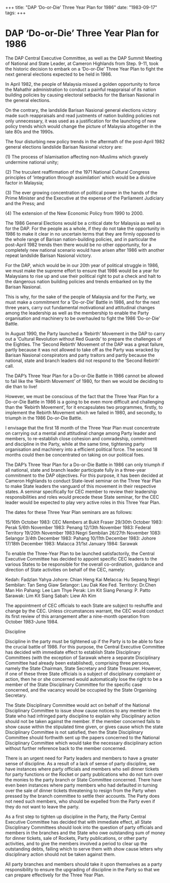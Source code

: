+++ 
title: "DAP ‘Do-or-Die’ Three Year Plan for 1986"
date: "1983-09-17"
tags:
+++

# DAP ‘Do-or-Die’ Three Year Plan for 1986

The DAP Central Executive Committee, as well as the DAP Summit Meeting of National and State Leader, at Cameron Highlands from Step. 9-11, took the historic decision to embark on a ‘Do-or-Die’ Three Year Plan to fight the next general elections expected to be held in 1986.

In April 1982, the people of Malaysia missed a golden opportunity to force the Mahathir administration to conduct a painful reappraisal of its nation building policies by causing electoral setbacks for the Barisan Nasional in the general elections. </u>

On the contrary, the landslide Barisan Nasional general elections victory made such reappraisals and read justments of nation building policies not only unnecessary, it was used as a justification for the launching of new policy trends which would change the picture of Malaysia altogether in the late 80s and the 1990s.

The four disturbing new policy trends in the aftermath of the post-April 1982 general elections landslide Barisan Nasional victory are:

(1) The process of Islamisation affecting non-Muslims which gravely undermine national unity;

(2) The truculent reaffirmation of the 1971 National Cultural Congress principles of ‘integration through assimilation’ which would be a divisive factor in Malaysia;

(3) The ever growing concentration of political power in the hands of the Prime Minister and the Executive at the expense of the Parliament Judiciary and the Press; and 

(4) The extension of the New Economic Policy from 1990 to 2000.

The 1986 General Elections would be a critical date for Malaysia as well as for the DAP. For the people as a whole, if they do not take the opportunity in 1986 to make it clear in no uncertain terms that they are firmly opposed to the whole range of Barisan nation-building policies, and in particular the post-April 1982 trends then there would be no other opportunity, for a completely new national scenario would have arisen after 1986 with another repeat landslide Barisan Nasional victory.

For the DAP, which would be in our 20th year of political struggle in 1986, we must make the supreme effort to ensure that 1986 would be a year for Malaysians to rise up and use their political right to put a check and halt to the dangerous nation building policies and trends embarked on by the Barisan Nasional.

This is why, for the sake of the people of Malaysia and for the Party, we must make a commitment for a ‘Do-or-Die’ Battle in 1986, and for the next three years, carry out fundamental motivational and attitudinal changes among the leadership as well as the membership to enable the Party organisation and machinery to be overhauled to fight the 1986 ‘Do-or-Die’ Battle.

In August 1990, the Party launched a ‘Rebirth’ Movement in the DAP to carry out a ‘Cultural Revolution without Red Guards’ to prepare the challenges of the Eighties. The ‘Second Rebirth’ Movement of the DAP was a great failure, partly because it was not allowed to take off as the Party was wracked by Barisan Nasional conspirators and party traitors and partly because the national, state and branch leaders did not respond to the ‘Second Rebirth’ call.

The DAP’s Three Year Plan for a Do-or-Die Battle in 1986 cannot be allowed to fail like the ‘Rebirth Movement’ of 1980, for then we would be deciding to die than to live!

However, we must be conscious of the fact that the Three Year Plan for a Do-or-Die Battle in 1986 is a going to be even more difficult and challenging than the ‘Rebirth Movement’, for it encapsulates two programmes, firstly, to implement the Rebirth Movement which we failed in 1980, and secondly, to triumph in the 1986 Do-or-Die Battle.

I envisage that the first 18 month of the Three Year Plan must concentrate on carrying out a mental and attitudinal change among Party leader and members, to re-establish close cohesion and comradeship, commitment and discipline in the Party, while at the same time, tightening party organisation and machinery into a efficient political force. The second 18 months could then be concentrated on taking on our political foes.

The DAP’s Three Year Plan for a Do-or-Die Battle in 1986 can only triumph if all national, state and branch leader participate fully in a three-year commitment to the DAP objectives. For this purpose, it has been decided at Cameron Highlands to conduct State-level seminar on the Three Year Plan to make State leaders the vanguard of this movement in their respective states. A seminar specifically for CEC member to review their leadership responsibilities and roles would precede these State seminar, for the CEC leader would be expected to play very active roles in this Three Year Plan.

The dates for these Three Year Plan seminars are as follows:

15/16th October 1983: CEC Members at Bukit Fraser
29/30th October 1983: Perak
5/6th November 1983: Penang
12/13th November 1983: Federal Territory
19/20th November 1983:Negri Sembilan
26/27th November 1083: Selangor
3/4th December 1983: Pahang
10/11th December 1983: Johore
17/18th December 1983: Malacca
31/1st January 1984: Sarawak

To enable the Three-Year Plan to be launched satisfactorily, the Central Executive Committee has decided to appoint specific CEC leaders to the various States to be responsible for the overall co-ordination, guidance and direction of State activities on behalf of the CEC, namely:

Kedah: Fadzlan Yahya
Johore: Chian Heng Kai
Melacca: Hu Sepang
Negri Sembilan: Tan Seng Giaw
Selangor: Lau Dak Kee
Fed. Territory: Dr.Chen Man Hin
Pahang: Lee Lam Thye
Perak: Lim Kit Siang
Penang: P. Patto
Sarawak: Lim Kit Siang
Sabah: Liew Ah Kim

The appointment of CEC officials to each State are subject to reshuffle and change by the CEC. Unless circumstances warrant, the CEC would conduct its first review of this arrangement after a nine-month operation from October 1983-June 1984.

Discipline

Discipline in the party must be tightened up if the Party is to be able to face the crucial battle of 1986. For this purpose, the Central Executive Committee has decided with immediate effect to establish State Disciplinary Committees (with the exception of Sarawak where a separate Disciplinary Committee had already been established), comprising three persons, namely the State Chairman, State Secretary and State Treasurer. However, if one of these three State officials is a subject of disciplinary complaint or action, then he or she concerned would automatically lose the right to be a member of the State Disciplinary Committee for the specific case concerned, and the vacancy would be occupied by the State Organising Secretary.

The State Disciplinary Committee would act on behalf of the National Disciplinary Committee to issue show cause notices to any member in the State who had infringed party discipline to explain why Disciplinary action should not be taken against the member. If the member concerned fails to show cause within the stipulated time given, or gives cause which the state Disciplinary Committee is not satisfied, then the State Disciplinary Committee should forthwith sent up the papers concerned to the National Disciplinary Committee which would take the necessary disciplinary action without further reference back to the member concerned.

There is an urgent need for Party leaders and members to have a greater sense of discipline. As a result of a lack of sense of party discipline, we have instances where party officials and members who sell dinner tickets for party functions or the Rocket or party publications who do not turn over the monies to the party branch or State Committee concerned. There have even been instances where party members who had defaulted in turning over the sale of dinner tickets threatening to resign from the Party when pressed by the branch committee to settle their accounts. The Party does not need such members, who should be expelled from the Party even if they do not want to leave the party.

As a first step to tighten up discipline in the Party, the Party Central Executive Committee has decided that with immediate effect, all State Disciplinary Committees should look into the question of party officials and members in the branches and the State who owe outstanding sum of money for dinner tickets, sale of Rockets, Party publications, or other party activities, and to give the members involved a period to clear up the outstanding debts, failing which to serve them with show cause letters why disciplinary action should not be taken against them.

All party branches and members should take it upon themselves as a party responsibility to ensure the upgrading of discipline in the Party so that we can prepare effectively for the Three Year Plan.   
 
